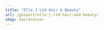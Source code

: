 ```yaml
---
title: "Elle J Ltd Hair & Beauty"
url: /gosport/elle-j-ltd-hair-and-beauty/
shop: hairdresser
---
```

